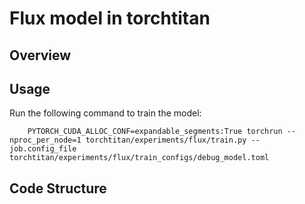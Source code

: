# Flux model in torchtitan

## Overview

## Usage

Run the following command to train the model:
```
    PYTORCH_CUDA_ALLOC_CONF=expandable_segments:True torchrun --nproc_per_node=1 torchtitan/experiments/flux/train.py --job.config_file torchtitan/experiments/flux/train_configs/debug_model.toml

```

## Code Structure
